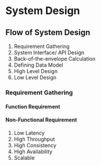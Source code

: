 # **System Design**

## **Flow of System Design**

1. Requirement Gathering
2. System Interface/ API Design
3. Back-of-the-envelope Calculation 
4. Defining Data Model
5. High Level Design
6. Low Level Design


### **Requirement Gathering**

#### **Function Requirement**

#### **Non-Functional Requirement**

1. Low Latency
2. High Throughput
3. High Consistency
4. High Availability
5. Scalable


